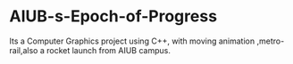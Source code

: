 # AIUB-s-Epoch-of-Progress
Its a Computer Graphics project using C++,
with moving animation ,metro-rail,also a rocket launch from AIUB campus.
